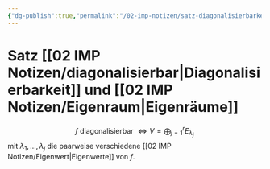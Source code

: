 ```yaml
---
{"dg-publish":true,"permalink":"/02-imp-notizen/satz-diagonalisierbarkeit-und-eigenraeume/","dgHomeLink":true,"dgPassFrontmatter":false}
---
```


# Satz [[02 IMP Notizen/diagonalisierbar|Diagonalisierbarkeit]] und [[02 IMP Notizen/Eigenraum|Eigenräume]]

$$f\text{ diagonalisierbar }\iff V=\bigoplus_{j=1}^r E_{\lambda_j}$$ mit $\lambda_1,...,\lambda_j$ die paarweise verschiedene [[02 IMP Notizen/Eigenwert|Eigenwerte]] von $f$. 